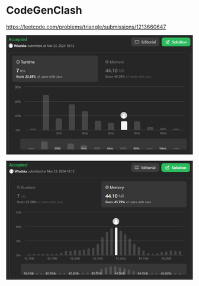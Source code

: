 # CodeGenClash

https://leetcode.com/problems/triangle/submissions/1213660647

![runtime](./images/leetcodesummary/runtime.png)

![memory](./images/leetcodesummary/memory.png)